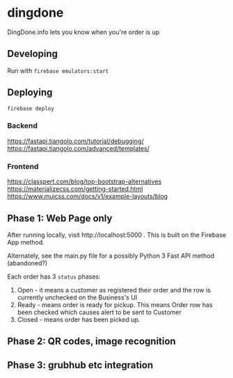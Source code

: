 dingdone
==
DingDone.info lets you know when you're order is up

Developing
--
Run with `firebase emulators:start`

Deploying
--
`firebase deploy`

### Backend
https://fastapi.tiangolo.com/tutorial/debugging/
https://fastapi.tiangolo.com/advanced/templates/

### Frontend
https://classpert.com/blog/top-bootstrap-alternatives
https://materializecss.com/getting-started.html
https://www.muicss.com/docs/v1/example-layouts/blog

Phase 1: Web Page only
--
After running locally, visit http://localhost:5000 .  This is built on the Firebase App method.

Alternately, see the main.py file for a possibly Python 3 Fast API method (abandoned?)

Each order has 3 `status` phases:
1. Open - it means a customer as registered their order and the row is currently unchecked on the Business's UI
2. Ready - means order is ready for pickup.  This means Order row has been checked which causes alert to be sent to Customer
3. Closed - means order has been picked up.    


Phase 2: QR codes, image recognition
--

Phase 3: grubhub etc integration
--
